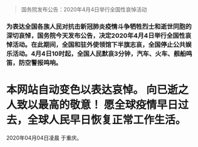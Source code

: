 [TITLE]:深切哀悼全国各族人民对抗击新冠肺炎疫情斗争牺牲烈士和逝世同胞
[TAGS]:其它

> 国务院发布公告：2020年4月4日举行全国性哀悼活动

### 为表达全国各族人民对抗击新冠肺炎疫情斗争牺牲烈士和逝世同胞的深切哀悼，国务院今天发布公告，决定2020年4月4日举行全国性哀悼活动。在此期间，全国和驻外使领馆下半旗志哀，全国停止公共娱乐活动。4月4日10时起，全国人民默哀3分钟，汽车、火车、舰船鸣笛，防空警报鸣响。

本网站自动变色以表达哀悼。
向已逝之人致以最高的敬意！
愿全球疫情早日过去，全球人民早日恢复正常工作生活。
===========
2020年04月04日凌晨 于重庆。
